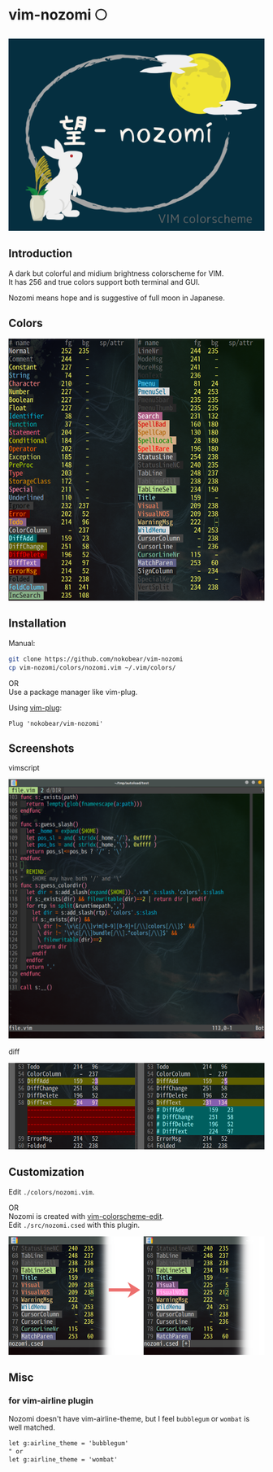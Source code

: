 # vim-nozomi :full_moon:
<p align="center"><img src="./img/nozomi-logo.png"/></p>

## Introduction

A dark but colorful and midium brightness colorscheme for VIM.  
It has 256 and true colors support both terminal and GUI.

Nozomi means hope and is suggestive of full moon in Japanese.

## Colors
![colors](./img/ss-colors.png)

## Installation

Manual:

```sh
git clone https://github.com/nokobear/vim-nozomi
cp vim-nozomi/colors/nozomi.vim ~/.vim/colors/
```

OR  
Use a package manager like vim-plug.

Using [vim-plug](https://github.com/junegunn/vim-plug):

```vim
Plug 'nokobear/vim-nozomi'
```

## Screenshots

vimscript

![vimscript-screenshot](./img/ss-vimscript.png)

diff

![screenshot-diff](./img/ss-diff.png)

## Customization

Edit `./colors/nozomi.vim`.

OR  
Nozomi is created with [vim-colorscheme-edit](https://github.com/nokobear/vim-colorscheme-edit).  
Edit `./src/nozomi.csed` with this plugin.

![edit-nozomi](./img/ss-edit.png)

## Misc

### for vim-airline plugin

Nozomi doesn't have vim-airline-theme, but I feel `bubblegum` or `wombat` is
well matched.

```vim
let g:airline_theme = 'bubblegum'
" or
let g:airline_theme = 'wombat'
```
